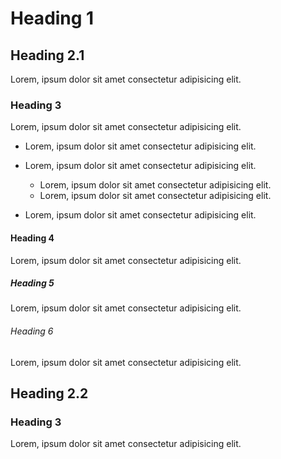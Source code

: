 # Heading 1

## Heading 2.1

Lorem, ipsum dolor sit amet consectetur adipisicing elit.

### Heading 3

Lorem, ipsum dolor sit amet consectetur adipisicing elit.

- Lorem, ipsum dolor sit amet consectetur adipisicing elit.
- Lorem, ipsum dolor sit amet consectetur adipisicing elit.
	- Lorem, ipsum dolor sit amet consectetur adipisicing elit.
	- Lorem, ipsum dolor sit amet consectetur adipisicing elit.

- Lorem, ipsum dolor sit amet consectetur adipisicing elit.

#### Heading 4

Lorem, ipsum dolor sit amet consectetur adipisicing elit.

##### Heading 5

Lorem, ipsum dolor sit amet consectetur adipisicing elit.

###### Heading 6

Lorem, ipsum dolor sit amet consectetur adipisicing elit.



## Heading 2.2

### Heading 3

Lorem, ipsum dolor sit amet consectetur adipisicing elit.
